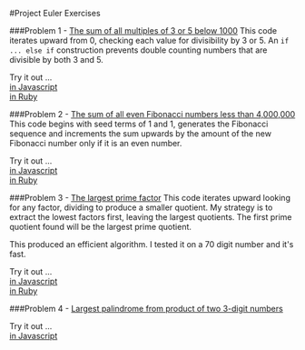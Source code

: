 #Project Euler Exercises

###Problem 1 - [The sum of all multiples of 3 or 5 below 1000](https://projecteuler.net/problem=1) 
This code iterates upward from 0, checking each value for divisibility by 3 or 5. An `if ... else if` construction prevents double counting numbers that are divisible by both 3 and 5.

Try it out ...  
[in Javascript](https://repl.it/CjyO/0)  
[in Ruby](https://repl.it/CoEr/0)

###Problem 2 - [The sum of all even Fibonacci numbers less than 4,000,000](https://projecteuler.net/problem=2)
This code begins with seed terms of 1 and 1, generates the Fibonacci sequence and increments the sum upwards by the amount of the new Fibonacci number only if it is an even number.

Try it out ...  
[in Javascript](https://repl.it/CjyQ/0)  
[in Ruby](https://repl.it/CoEt/0)

###Problem 3 - [The largest prime factor](https://projecteuler.net/problem=3)
This code iterates upward looking for any factor, dividing to produce a smaller quotient. My strategy is to extract the lowest factors first, leaving the largest quotients. The first prime quotient found will be the largest prime quotient.

This produced an efficient algorithm. I tested it on a 70 digit number and it's fast.

Try it out ...  
[in Javascript](https://repl.it/CjyW/0)  
[in Ruby](https://repl.it/CoEl/0)

###Problem 4 - [Largest palindrome from product of two 3-digit numbers](https://projecteuler.net/problem=4)

Try it out ...  
[in Javascript](//https://repl.it/CkHF/7)